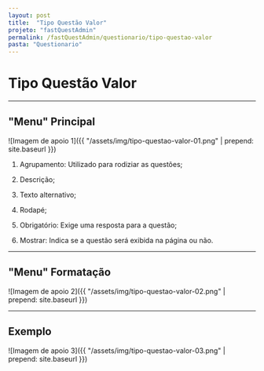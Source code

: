 ```yaml
---
layout: post
title:  "Tipo Questão Valor"
projeto: "fastQuestAdmin"
permalink: /fastQuestAdmin/questionario/tipo-questao-valor
pasta: "Questionario"
---
```

# Tipo Questão Valor
----
## "Menu" Principal

![Imagem de apoio 1]({{ "/assets/img/tipo-questao-valor-01.png" | prepend: site.baseurl }})

1. Agrupamento: Utilizado para rodiziar as questões;
2. Descrição;

3. Texto alternativo;

4. Rodapé;

5. Obrigatório: Exige uma resposta para a questão;

6. Mostrar: Indica se a questão será exibida na página ou não.

----

## "Menu" Formatação 

![Imagem de apoio 2]({{ "/assets/img/tipo-questao-valor-02.png" | prepend: site.baseurl }})

----

## Exemplo

![Imagem de apoio 3]({{ "/assets/img/tipo-questao-valor-03.png" | prepend: site.baseurl }})